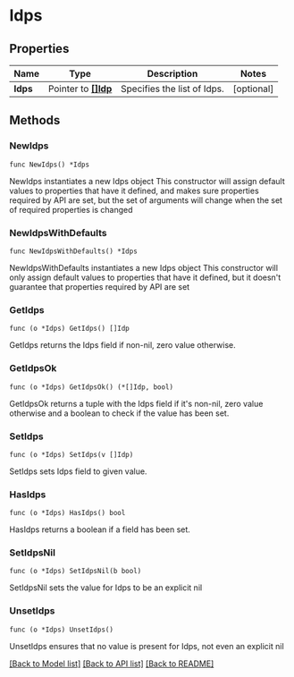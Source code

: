 # Idps

## Properties

Name | Type | Description | Notes
------------ | ------------- | ------------- | -------------
**Idps** | Pointer to [**[]Idp**](Idp.md) | Specifies the list of Idps. | [optional] 

## Methods

### NewIdps

`func NewIdps() *Idps`

NewIdps instantiates a new Idps object
This constructor will assign default values to properties that have it defined,
and makes sure properties required by API are set, but the set of arguments
will change when the set of required properties is changed

### NewIdpsWithDefaults

`func NewIdpsWithDefaults() *Idps`

NewIdpsWithDefaults instantiates a new Idps object
This constructor will only assign default values to properties that have it defined,
but it doesn't guarantee that properties required by API are set

### GetIdps

`func (o *Idps) GetIdps() []Idp`

GetIdps returns the Idps field if non-nil, zero value otherwise.

### GetIdpsOk

`func (o *Idps) GetIdpsOk() (*[]Idp, bool)`

GetIdpsOk returns a tuple with the Idps field if it's non-nil, zero value otherwise
and a boolean to check if the value has been set.

### SetIdps

`func (o *Idps) SetIdps(v []Idp)`

SetIdps sets Idps field to given value.

### HasIdps

`func (o *Idps) HasIdps() bool`

HasIdps returns a boolean if a field has been set.

### SetIdpsNil

`func (o *Idps) SetIdpsNil(b bool)`

 SetIdpsNil sets the value for Idps to be an explicit nil

### UnsetIdps
`func (o *Idps) UnsetIdps()`

UnsetIdps ensures that no value is present for Idps, not even an explicit nil

[[Back to Model list]](../README.md#documentation-for-models) [[Back to API list]](../README.md#documentation-for-api-endpoints) [[Back to README]](../README.md)


